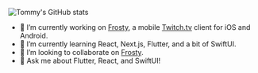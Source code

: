 ![Tommy's GitHub stats](https://github-readme-stats.vercel.app/api?username=tommyxchow&count_private=true&show_icons=true&theme=github_dark)

- 🔭 I’m currently working on [Frosty](https://github.com/tommyxchow/frosty), a mobile [Twitch.tv](https://www.twitch.tv/) client for iOS and Android.
- 🌱 I’m currently learning React, Next.js, Flutter, and a bit of SwiftUI.
- 👯 I’m looking to collaborate on [Frosty](https://github.com/tommyxchow/frosty).
- 💬 Ask me about Flutter, React, and SwiftUI!

<!--
**tommyxchow/tommyxchow** is a ✨ _special_ ✨ repository because its `README.md` (this file) appears on your GitHub profile.

Here are some ideas to get you started:

- 🔭 I’m currently working on ...
- 🌱 I’m currently learning ...
- 👯 I’m looking to collaborate on ...
- 🤔 I’m looking for help with ...
- 💬 Ask me about ...
- 📫 How to reach me: ...
- 😄 Pronouns: ...
- ⚡ Fun fact: ...
-->
